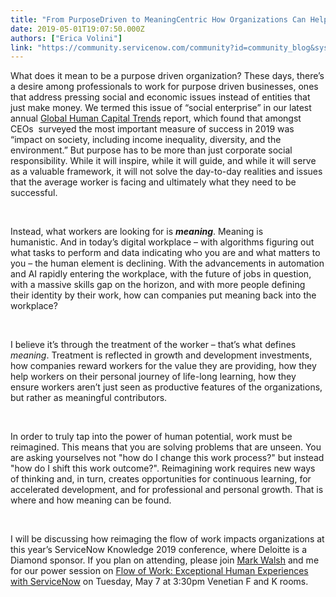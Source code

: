 ```yaml
---
title: "From PurposeDriven to MeaningCentric How Organizations Can Help Workers Thrive"
date: 2019-05-01T19:07:50.000Z
authors: ["Erica Volini"]
link: "https://community.servicenow.com/community?id=community_blog&sys_id=b2563c17db4db388a39a0b55ca961918"
---
```

<p>What does it mean to be a purpose driven organization? These days, there’s a desire among professionals to work for purpose driven businesses, ones that address pressing social and economic issues instead of entities that just make money. We termed this issue of “social enterprise” in our latest annual <a href="https://trendsapp.deloitte.com/reports/2019/global-human-capital-trends/leading-the-social-enterprise-reinvent-with-a-human-focus.html" rel="nofollow">Global Human Capital Trends</a> report, which found that amongst CEOs  surveyed the most important measure of success in 2019 was “impact on society, including income inequality, diversity, and the environment.” But purpose has to be more than just corporate social responsibility. While it will inspire, while it will guide, and while it will serve as a valuable framework, it will not solve the day-to-day realities and issues that the average worker is facing and ultimately what they need to be successful.</p>
<p> </p>
<p>Instead, what workers are looking for is <strong><em>meaning</em></strong>. Meaning is humanistic. And in today’s digital workplace – with algorithms figuring out what tasks to perform and data indicating who you are and what matters to you – the human element is declining. With the advancements in automation and AI rapidly entering the workplace, with the future of jobs in question, with a massive skills gap on the horizon, and with more people defining their identity by their work, how can companies put meaning back into the workplace? </p>
<p> </p>
<p>I believe it’s through the treatment of the worker – that’s what defines <em>meaning</em>. Treatment is reflected in growth and development investments, how companies reward workers for the value they are providing, how they help workers on their personal journey of life-long learning, how they ensure workers aren’t just seen as productive features of the organizations, but rather as meaningful contributors.</p>
<p> </p>
<p>In order to truly tap into the power of human potential, work must be reimagined. This means that you are solving problems that are unseen. You are asking yourselves not &#34;how do I change this work process?&#34; but instead &#34;how do I shift this work outcome?&#34;. Reimagining work requires new ways of thinking and, in turn, creates opportunities for continuous learning, for accelerated development, and for professional and personal growth. That is where and how meaning can be found.</p>
<p> </p>
<p>I will be discussing how reimaging the flow of work impacts organizations at this year’s ServiceNow Knowledge 2019 conference, where Deloitte is a Diamond sponsor. If you plan on attending, please join <a href="https://www2.deloitte.com/us/en/profiles/marwalsh.html" rel="nofollow">Mark Walsh</a> and me for our power session on <a href="https://knowledge.servicenow.com/agenda.html" rel="nofollow">Flow of Work: Exceptional Human Experiences with ServiceNow</a> on Tuesday, May 7 at 3:30pm Venetian F and K rooms.</p>